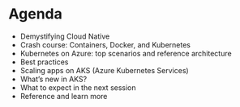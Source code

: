 # Agenda

* Demystifying Cloud Native 
* Crash course: Containers, Docker, and Kubernetes
* Kubernetes on Azure: top scenarios and reference architecture
* Best practices
* Scaling apps on AKS (Azure Kubernetes Services)
* What’s new in AKS? 
* What to expect in the next session
* Reference and learn more

